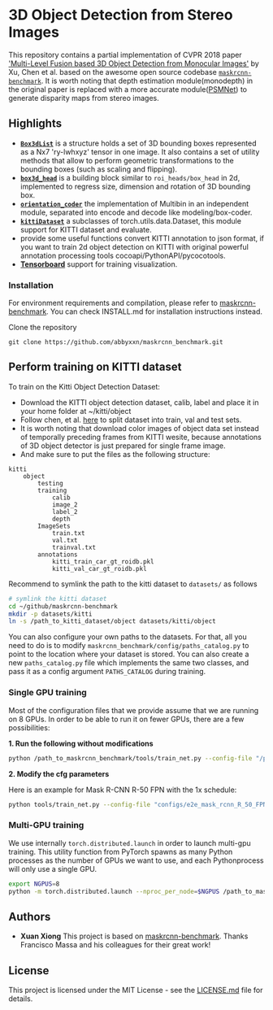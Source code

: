 # 3D Object Detection from Stereo Images

This repository contains a partial implementation of CVPR 2018 paper ['Multi-Level Fusion based 3D Object Detection from Monocular Images'](http://openaccess.thecvf.com/content_cvpr_2018/papers/Xu_Multi-Level_Fusion_Based_CVPR_2018_paper.pdf) by Xu, Chen et al. based on the awesome open source codebase [`maskrcnn-benchmark`](https://github.com/facebookresearch/maskrcnn-benchmark). It is worth noting that depth estimation module(monodepth) in the original paper is replaced with a more accurate module([PSMNet](https://github.com/JiaRenChang/PSMNet)) to generate disparity maps from stereo images.



## Highlights
 - [**`Box3dList`**](https://github.com/abbyxxn/maskrcnn-benchmark-3d/blob/master/maskrcnn_benchmark/structures/bounding_box_3d.py#L11) is a structure holds a set of 3D bounding boxes represented as a Nx7 'ry-lwhxyz' tensor in one image. It also contains a set of utility methods that allow to perform geometric transformations to the bounding boxes (such as scaling and flipping).
 - [**`box3d_head`**](https://github.com/abbyxxn/maskrcnn-benchmark-3d/tree/master/maskrcnn_benchmark/modeling/roi_heads/box3d_head) is a building block similar to `roi_heads/box_head` in 2d, implemented to regress size, dimension and rotation of 3D bounding box.
 - [**`orientation_coder`**](https://github.com/abbyxxn/maskrcnn-benchmark-3d/blob/master/maskrcnn_benchmark/modeling/orientation_coder.py) the implementation of Multibin in an independent module, separated into encode and decode like modeling/box-coder.
 - [**`kittiDataset`**](https://github.com/abbyxxn/maskrcnn-benchmark-3d/blob/master/maskrcnn_benchmark/data/datasets/kitti3d.py) a subclasses of torch.utils.data.Dataset, this module support for KITTI dataset and evaluate.
 - provide some useful functions convert KITTI annotation to json format, if you want to train 2d object detection on KITTI with original powerful annotation processing tools cocoapi/PythonAPI/pycocotools.
 - [**Tensorboard**](https://github.com/abbyxxn/maskrcnn-benchmark-3d/blob/master/maskrcnn_benchmark/utils/miscellaneous.py#L28) support for training visualization.

### Installation

For environment requirements and compilation, please refer to [maskrcnn-benchmark](https://github.com/facebookresearch/maskrcnn-benchmark).
You can check INSTALL.md for installation instructions instead.

Clone the repository

```
git clone https://github.com/abbyxxn/maskrcnn_benchmark.git
```

## Perform training on KITTI dataset
To train on the Kitti Object Detection Dataset:
 - Download the KITTI object detection dataset, calib, label and place it in your home folder at ~/kitti/object
 - Follow chen, et al. [here](https://xiaozhichen.github.io/files/mv3d/imagesets.tar.gz) to split dataset into train, val and test sets.
 - It is worth noting that download color images of object data set instead of temporally preceding frames from KITTI wesite, because annotations of 3D object detector is just prepared for single frame image.
 - And make sure to put the files as the following structure:

```
kitti
    object
        testing
        training
            calib
            image_2
            label_2
            depth
        ImageSets
            train.txt
            val.txt
            trainval.txt
        annotations
            kitti_train_car_gt_roidb.pkl
            kitti_val_car_gt_roidb.pkl
```

Recommend to symlink the path to the kitti dataset to `datasets/` as follows

```bash
# symlink the kitti dataset
cd ~/github/maskrcnn-benchmark
mkdir -p datasets/kitti
ln -s /path_to_kitti_dataset/object datasets/kitti/object

```

You can also configure your own paths to the datasets. For that, all you need to do is to modify `maskrcnn_benchmark/config/paths_catalog.py` to point to the location where your dataset is stored.
You can also create a new `paths_catalog.py` file which implements the same two classes, and pass it as a config argument `PATHS_CATALOG` during training.
### Single GPU training

Most of the configuration files that we provide assume that we are running on 8 GPUs.
In order to be able to run it on fewer GPUs, there are a few possibilities:

**1. Run the following without modifications**

```bash
python /path_to_maskrcnn_benchmark/tools/train_net.py --config-file "/path/to/config/file.yaml"
```


**2. Modify the cfg parameters**

Here is an example for Mask R-CNN R-50 FPN with the 1x schedule:
```bash
python tools/train_net.py --config-file "configs/e2e_mask_rcnn_R_50_FPN_1x.yaml" SOLVER.IMS_PER_BATCH 2 SOLVER.BASE_LR 0.0025 SOLVER.MAX_ITER 720000 SOLVER.STEPS "(480000, 640000)" TEST.IMS_PER_BATCH 1
```


### Multi-GPU training
We use internally `torch.distributed.launch` in order to launch multi-gpu training. This utility function from PyTorch spawns as many Python processes as the number of GPUs we want to use, and each Pythonprocess will only use a single GPU.
```bash
export NGPUS=8
python -m torch.distributed.launch --nproc_per_node=$NGPUS /path_to_maskrcnn_benchmark/tools/train_net.py --config-file "path/to/config/file.yaml"
```

## Authors

* **Xuan Xiong**
This project is based on [maskrcnn-benchmark](https://github.com/facebookresearch/maskrcnn-benchmark). Thanks Francisco Massa and his colleagues for their great work!


## License

This project is licensed under the MIT License - see the [LICENSE.md](LICENSE.md) file for details.




